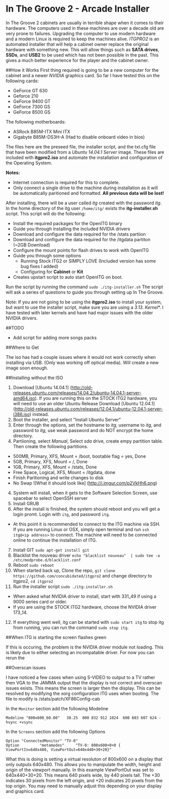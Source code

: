 # In The Groove 2 - Arcade Installer

In The Groove 2 cabinets are usually in terrible shape when it comes to their hardware. The computers used in these machines are over a decade old are very prone to failures. Upgrading the computer to use modern hardware and a modern Linux is required to keep the machines alive. *ITGPRO2* is an automated installer that will help a cabinet owner replace the original hardware with something new. This will allow things such as **SATA drives**, **SSDs**, and **USB2** to be used which has not been possible in the past. This gives a much better experience for the player and the cabinet owner.


##How it Works
First thing required is going to be a new computer for the cabinet and a newer *NVIDIA* graphics card. So far I have tested this on the following cards:
* GeForce GT 630
* Geforce 210
* GeForce 9400 GT
* GeForce 7300 GS
* GeForce 8500 GS


The following motherboards:
* ASRock B85M-ITX Mini ITX
* Gigabyte B85M-DS3H-A (Had to disable onboard video in bios)

The files here are the preseed file, the installer script, and the txt.cfg file that have been modified from a *Ubuntu 14.04.1 Server* image. These files are included with **itgpro2.iso** and automate the installation and configuration of the Operating System. 

**Notes:** 
* Internet connection is required for this to complete.
* Only connect a single drive to the machine during installation as it will be automatically paritioned and formatted. **All previous data will be lost!**

After installing, there will be a user called *itg* created with the password *itg*. In the home directory of the itg user `/home/itg/` exists the **itg-installer.sh** script. This script will do the following: 
* Install the required packages for the OpenITG binary
* Guide you through installing the included NVIDIA drivers
* Download and configure the data required for the /stats partiion
* Download and configure the data required for the /itgdata partiton (~2GB Download)
* Configure the mount points for flash drives to work with OpenITG
* Guide you through some options
  * Running Stock ITG2 or SIMPLY LOVE (Included version has some bug fixes I added)
  * Configuring for **Cabinet** or **Kit**
* Creates upstart script to auto start OpenITG on boot.

Run the script by running the command `sudo ./itg-installer.sh`
The script will ask a series of questions to guide you through setting up In The Groove.

Note: If you are not going to be using the **itgpro2.iso** to install your system, but want to use the installer script, make sure you are using a **3.13.* Kernel**. I have tested with later kernels and have had major issues with the older NVIDIA drivers.

##TODO
* Add script for adding more songs packs

##Where to Get

The iso has had a couple issues where it would not work correctly when installing via USB. (Only was working off optical media). Will create a new image soon enough.

##Installing without the ISO

1. Download [Ubuntu 14.04.1] (http://old-releases.ubuntu.com/releases/14.04.2/ubuntu-14.04.1-server-amd64.iso). If you are running this on the STOCK ITG2 hardware, you will need to use an older Ubuntu Release Download [Ubuntu 12.04.1] (http://old-releases.ubuntu.com/releases/12.04.1/ubuntu-12.04.1-server-i386.iso) instead.
2. Boot the installer, and select "Install Ubuntu Server"
3. Enter through the options, set the hostname to *itg*, username to *itg*, and password to *itg*, use weak password and do NOT encrypt the home directory.
4. Partiioning, select *Manual*, Select *sda* drive, create empy partition table. Then create the following partitions.
  * 500MB, Primary, XFS, Mount = /boot, bootable flag = yes, Done
  * 5GB, Primary, XFS, Mount = /, Done
  * 1GB, Primary, XFS, Mount = /stats, Done
  * Free Space, Logical, XFS, Mount = /itgdata, done
  * Finish Paritioning and write changes to disk
  * No Swap
![What it should look like] (http://i.imgur.com/p2VkHh6.png)
4. System will install, when it gets to the Software Selection Screen, use spacebar to select OpenSSH server
5. Install GRUB
6. After the install is finished, the system should reboot and you will get a login promt. Login with `itg`, and password `itg`.
  * At this point it is recommended to connect to the ITG machine via SSH. If you are running Linux or OSX, simply open terminal and run `ssh itg@<ip address>` to connect. The machine will need to be connected online to continue the installation of ITG.
7. Install GIT `sudo apt-get install git`
8. Blacklist the nouveau driver `echo "blacklist nouveau"  | sudo tee -a /etc/modprobe.d/blacklist.conf`
9. Reboot `sudo reboot`
10. When started back up, Clone the repo, `git clone https://github.com/concubidated/itgpro2` and change directory to itgpro2, `cd itgpro2`
11. Run the installer script `sudo ./itg-installer.sh`
  * When asked what NVIDIA driver to install, start with 331_49 if using a 9000 series card or older.
  * If you are using the STOCK ITG2 hardware, choose the NVIDIA driver 173_14.
12. If everything went well, itg can be started with `sudo start itg` to stop itg from running, you can run the command `sudo stop itg`.


##When ITG is starting the screen flashes green

If this is occuring, the problem is the NVIDIA driver module not loading. This is likely due to either selecting an incompatable driver. For now you can rerun the 

##Overscan issues

I have noticed a few cases when using S-VIDEO to output to a TV rather then VGA to the JAMMA output that the display is not correct and overscan issues exists. This means the screen is larger then the display. This can be resolved by modifying the xorg configuration ITG uses when booting. The file to modify is /stats/patch/XF86Config-cab

In the `Monitor` section add the following Modeline

`Modeline "800x600_60.00"   38.25  800 832 912 1024  600 603 607 624 -hsync +vsync`

In the `Screens` section add the following Options

```	
Option "ConnectedMonitor" "TV-0"
Option         "metamodes"     "TV-0: 800x600+0+0 { ViewPortIn=640x480, ViewPortOut=640x440+30+20}"
```

What this is doing is setting a virtual resoluton of 800x600 on a display that only outputs 640x480. This allows you to manipulate the width, height and origin of the viewport manually.
In this example ViewPortOut was set to 640x440+30+20. This means 640 pixels wide, by 440 pixels tall. The +30 indicates 30 pixels from the left origin, and +20 indicates 20 pixels from the top origin. You may need to manually adjust this depending on your display and graphics card. 


